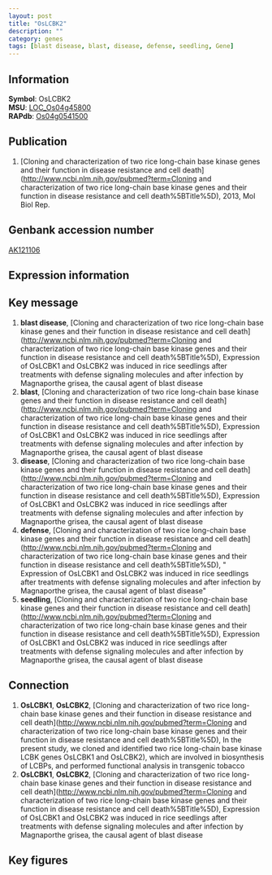 ```yaml
---
layout: post
title: "OsLCBK2"
description: ""
category: genes
tags: [blast disease, blast, disease, defense, seedling, Gene]
---
```


## Information
__Symbol__: OsLCBK2  
__MSU__: [LOC_Os04g45800](http://rice.plantbiology.msu.edu/cgi-bin/ORF_infopage.cgi?orf=LOC_Os04g45800)  
__RAPdb__: [Os04g0541500](http://rapdb.dna.affrc.go.jp/viewer/gbrowse_details/irgsp1?name=Os04g0541500)  

## Publication
1. [Cloning and characterization of two rice long-chain base kinase genes and their function in disease resistance and cell death](http://www.ncbi.nlm.nih.gov/pubmed?term=Cloning and characterization of two rice long-chain base kinase genes and their function in disease resistance and cell death%5BTitle%5D), 2013, Mol Biol Rep.

## Genbank accession number
[AK121106](http://www.ncbi.nlm.nih.gov/nuccore/AK121106)  

## Expression information

## Key message
1. __blast disease__, [Cloning and characterization of two rice long-chain base kinase genes and their function in disease resistance and cell death](http://www.ncbi.nlm.nih.gov/pubmed?term=Cloning and characterization of two rice long-chain base kinase genes and their function in disease resistance and cell death%5BTitle%5D),  Expression of OsLCBK1 and OsLCBK2 was induced in rice seedlings after treatments with defense signaling molecules and after infection by Magnaporthe grisea, the causal agent of blast disease
2. __blast__, [Cloning and characterization of two rice long-chain base kinase genes and their function in disease resistance and cell death](http://www.ncbi.nlm.nih.gov/pubmed?term=Cloning and characterization of two rice long-chain base kinase genes and their function in disease resistance and cell death%5BTitle%5D),  Expression of OsLCBK1 and OsLCBK2 was induced in rice seedlings after treatments with defense signaling molecules and after infection by Magnaporthe grisea, the causal agent of blast disease
3. __disease__, [Cloning and characterization of two rice long-chain base kinase genes and their function in disease resistance and cell death](http://www.ncbi.nlm.nih.gov/pubmed?term=Cloning and characterization of two rice long-chain base kinase genes and their function in disease resistance and cell death%5BTitle%5D),  Expression of OsLCBK1 and OsLCBK2 was induced in rice seedlings after treatments with defense signaling molecules and after infection by Magnaporthe grisea, the causal agent of blast disease
4. __defense__, [Cloning and characterization of two rice long-chain base kinase genes and their function in disease resistance and cell death](http://www.ncbi.nlm.nih.gov/pubmed?term=Cloning and characterization of two rice long-chain base kinase genes and their function in disease resistance and cell death%5BTitle%5D), " Expression of OsLCBK1 and OsLCBK2 was induced in rice seedlings after treatments with defense signaling molecules and after infection by Magnaporthe grisea, the causal agent of blast disease"
5. __seedling__, [Cloning and characterization of two rice long-chain base kinase genes and their function in disease resistance and cell death](http://www.ncbi.nlm.nih.gov/pubmed?term=Cloning and characterization of two rice long-chain base kinase genes and their function in disease resistance and cell death%5BTitle%5D),  Expression of OsLCBK1 and OsLCBK2 was induced in rice seedlings after treatments with defense signaling molecules and after infection by Magnaporthe grisea, the causal agent of blast disease

## Connection
1. __OsLCBK1__, __OsLCBK2__, [Cloning and characterization of two rice long-chain base kinase genes and their function in disease resistance and cell death](http://www.ncbi.nlm.nih.gov/pubmed?term=Cloning and characterization of two rice long-chain base kinase genes and their function in disease resistance and cell death%5BTitle%5D),  In the present study, we cloned and identified two rice long-chain base kinase LCBK genes OsLCBK1 and OsLCBK2), which are involved in biosynthesis of LCBPs, and performed functional analysis in transgenic tobacco
2. __OsLCBK1__, __OsLCBK2__, [Cloning and characterization of two rice long-chain base kinase genes and their function in disease resistance and cell death](http://www.ncbi.nlm.nih.gov/pubmed?term=Cloning and characterization of two rice long-chain base kinase genes and their function in disease resistance and cell death%5BTitle%5D),  Expression of OsLCBK1 and OsLCBK2 was induced in rice seedlings after treatments with defense signaling molecules and after infection by Magnaporthe grisea, the causal agent of blast disease

## Key figures


